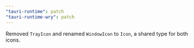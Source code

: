 ```yaml
---
"tauri-runtime": patch
"tauri-runtime-wry": patch
---
```


Removed `TrayIcon` and renamed `WindowIcon` to `Icon`, a shared type for both icons.
